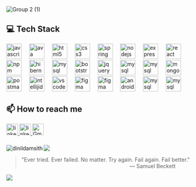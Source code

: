 ![Group 2 (1)](https://github.com/user-attachments/assets/f379b58e-1386-4d35-9cbd-b9bd1d429829)


<h2 align="left">💻 Tech Stack</h2>

<div align="left">
  <img src="https://skillicons.dev/icons?i=js" height="40"alt="javascript logo"  />
  <img width="12" />
<!--    <img src="https://skillicons.dev/icons?i=py" height="40"alt="javascript logo"  />
  <img width="12" /> -->
  <img src="https://skillicons.dev/icons?i=java" height="40" alt="java logo"  />
  <img width="12" />
  <img src="https://skillicons.dev/icons?i=html" height="40" alt="html5 logo"  />
  <img width="12" />
  <img src="https://skillicons.dev/icons?i=css" height="40" alt="css3 logo"  />
   <img width="12" />
    <img src="https://skillicons.dev/icons?i=spring" height="40" alt="spring logo"  />
  <img width="12" />
  <img src="https://skillicons.dev/icons?i=nodejs" height="40" alt="nodejs logo"  />
  <img width="12" />
  <img src="https://skillicons.dev/icons?i=express" height="40" alt="express logo"  />
  <img width="12" />
  <img src="https://skillicons.dev/icons?i=react" height="40" alt="react logo"  />
  <img width="12" />
  <img src="https://cdn.simpleicons.org/npm/CB3837" height="40" alt="npm logo"  />
  <img width="12" />
  <img src="https://skillicons.dev/icons?i=hibernate" height="40" alt="hibernate logo"  />
  <img width="12" />
    <img src="https://skillicons.dev/icons?i=redux" height="40" alt="mysql logo"  />
   <img width="12" />
  <img src="https://skillicons.dev/icons?i=bootstrap" height="40" alt="bootstrap logo"  />
  <img width="12" />
  <img src="https://skillicons.dev/icons?i=jquery" height="40" alt="jquery logo"  />
    <img width="12" />
    <img src="https://skillicons.dev/icons?i=mysql" height="40" alt="mysql logo"  />
  <img width="12" />
    <img src="https://skillicons.dev/icons?i=maven" height="40" alt="mysql logo"  />
  <img width="12" />
  <img src="https://skillicons.dev/icons?i=mongodb" height="40" alt="mongodb logo"  />
  <img width="12" />
  <img src="https://skillicons.dev/icons?i=postman" height="40" alt="postman logo"  />
  <img width="12" />
  <img src="https://skillicons.dev/icons?i=idea" height="40" alt="intellijidea logo"  />
  <img width="12" />
  <img src="https://skillicons.dev/icons?i=vscode" height="40" alt="vscode logo"  />
  <img width="12" />
  <img src="https://skillicons.dev/icons?i=figma" height="40" alt="figma logo"  />
    <img width="12" />
  <img src="https://skillicons.dev/icons?i=ps" height="40" alt="figma logo"  />
  <img width="12" />
  <img src="https://cdn.jsdelivr.net/gh/devicons/devicon/icons/androidstudio/androidstudio-original.svg" height="40" alt="androidstudio logo"  />
    <img width="12" />
    <img src="https://skillicons.dev/icons?i=git" height="40" alt="mysql logo"  />
  <img width="12" />
    <img src="https://skillicons.dev/icons?i=github" height="40" alt="mysql logo"  />

</div>





<h2 align="left">📫 How to reach me</h2>

<div align="left">
  
<a href="https://www.linkedin.com/in/dinil-damsith-0689a9290/">
  <img src="https://img.shields.io/static/v1?message=LinkedIn&logo=linkedin&label=&color=292e37&logoColor=white&labelColor=&style=for-the-badge" height="30" alt="linkedin logo"  />
  </a>

  <a href="https://dinildamsith.github.io/portfolio/">
  <img src="https://img.shields.io/static/v1?message=Dinil D.&logo=D&label=&color=292e37&logoColor=13f7d7&labelColor=&style=for-the-badge" height="30" alt="linkedin logo"  />
  </a>


<a href="mailto:dinildamsith52@gmail.com">
  <img src="https://img.shields.io/static/v1?message=Gmail&logo=gmail&label=&color=292e37&logoColor=&labelColor=&style=for-the-badge" height="30" alt="Gmail logo" />
</a>

</div>

###
<div align="left">
<p><img align="left" src="https://github-readme-stats.vercel.app/api/top-langs?username=dinildamsith&show_icons=true&theme=dark&locale=en&layout=compact" alt="dinildamsith" /></p>

![](https://github-readme-stats.vercel.app/api?username=dinildamsith&theme=dark&hide_border=false&include_all_commits=false&count_private=false)<br/>

</div>

> "Ever tried. Ever failed. No matter. Try again. Fail again. Fail better."  
> &emsp;&emsp;&emsp;&emsp;&emsp;&emsp;&emsp;&emsp;&emsp;&emsp;&emsp;&emsp;&emsp;&emsp;&emsp;&emsp;&emsp;&emsp;&emsp;&emsp; — Samuel Beckett



[![](https://visitcount.itsvg.in/api?id=dinildamsith&icon=0&color=0)](https://visitcount.itsvg.in)
